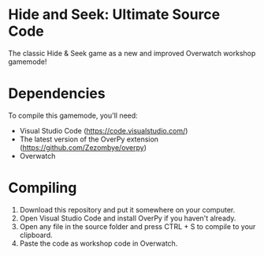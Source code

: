 # Hide and Seek: Ultimate Source Code

The classic Hide & Seek game as a new and improved Overwatch workshop gamemode!

# Dependencies

To compile this gamemode, you'll need:
* Visual Studio Code (https://code.visualstudio.com/)
* The latest version of the OverPy extension (https://github.com/Zezombye/overpy)
* Overwatch

# Compiling
1. Download this repository and put it somewhere on your computer.
2. Open Visual Studio Code and install OverPy if you haven't already.
3. Open any file in the source folder and press CTRL + S to compile to your clipboard.
4. Paste the code as workshop code in Overwatch.